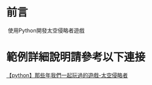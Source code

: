 # 前言
 使用Python開發太空侵略者遊戲

# 範例詳細說明請參考以下連接   
[【python】那些年我們一起玩過的遊戲-太空侵略者](http://webfish-channel.blogspot.tw/2017/10/python.html)

